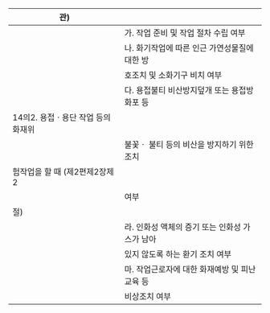 | 관) |  |
| --- | --- |
|  | 가. 작업 준비 및 작업 절차 수립 여부 |
|  | 나. 화기작업에 따른 인근 가연성물질에 대한 방 |
|  | 호조치 및 소화기구 비치 여부 |
|  | 다. 용접불티 비산방지덮개 또는 용접방화포 등 |
| 14의2. 용접ㆍ용단 작업 등의 화재위 |  |
|  | 불꽃ㆍ 불티 등의 비산을 방지하기 위한 조치 |
| 험작업을 할 때 (제2편제2장제2 |  |
|  | 여부 |
| 절) |  |
|  | 라. 인화성 액체의 증기 또는 인화성 가스가 남아 |
|  | 있지 않도록 하는 환기 조치 여부 |
|  | 마. 작업근로자에 대한 화재예방 및 피난교육 등 |
|  | 비상조치 여부 |